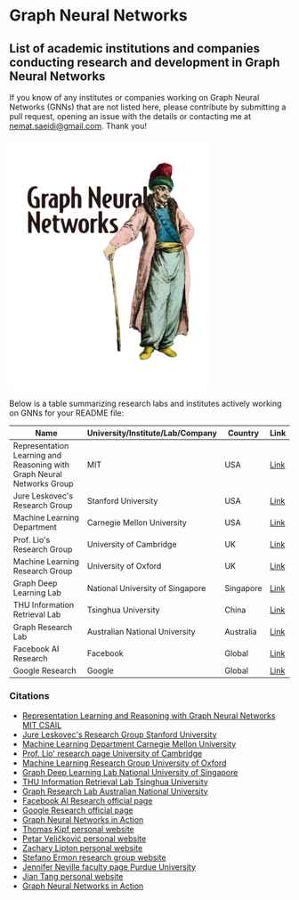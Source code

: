 # Graph Neural Networks
## List of academic institutions and companies conducting research and development in Graph Neural Networks
If you know of any institutes or companies working on Graph Neural Networks (GNNs) that are not listed here, please contribute by submitting a pull request, opening an issue with the details or contacting me at nemat.saeidi@gmail.com. Thank you!

![GNNs_image](https://github.com/nematollahsaeidi/GraphNeuralNetworks/blob/main/GNNs_image.png)

Below is a table summarizing research labs and institutes actively working on GNNs for your README file:


| Name                                                   | University/Institute/Lab/Company        | Country | Link                                                             |
|--------------------------------------------------------|----------------------------------------|---------|------------------------------------------------------------------|
| Representation Learning and Reasoning with Graph Neural Networks Group | MIT                                    | USA     | [Link](https://www.csail.mit.edu/research/representation-learning-and-reasoning-graph-neural-networks) |
| Jure Leskovec's Research Group                         | Stanford University                     | USA     | [Link](https://cs.stanford.edu/people/jure/)                     |
| Machine Learning Department                            | Carnegie Mellon University              | USA     | [Link](https://www.ml.cmu.edu/)                                  |
| Prof. Lio's Research Group                             | University of Cambridge                 | UK      | [Link](https://www.cl.cam.ac.uk/~pl219/)                         |
| Machine Learning Research Group                        | University of Oxford                    | UK      | [Link](https://www.cs.ox.ac.uk/department/machine-learning-research-group/) |
| Graph Deep Learning Lab                                | National University of Singapore        | Singapore | [Link](https://graphdeeplearning.github.io/)                     |
| THU Information Retrieval Lab                          | Tsinghua University                     | China   | [Link](https://www.thuir.cn/en/index)                            |
| Graph Research Lab                                     | Australian National University          | Australia | [Link](https://graphlabanu.github.io/)                           |
| Facebook AI Research                                   | Facebook                               | Global  | [Link](https://ai.facebook.com/)                                 |
| Google Research                                        | Google                                 | Global  | [Link](https://research.google/)                                 |

### Citations
- [Representation Learning and Reasoning with Graph Neural Networks MIT CSAIL](https://www.csail.mit.edu/research/representation-learning-and-reasoning-graph-neural-networks)
- [Jure Leskovec's Research Group Stanford University](https://cs.stanford.edu/people/jure/)
- [Machine Learning Department Carnegie Mellon University](https://www.ml.cmu.edu/)
- [Prof. Lio' research page University of Cambridge](https://www.cl.cam.ac.uk/~pl219/)
- [Machine Learning Research Group University of Oxford](https://www.cs.ox.ac.uk/department/machine-learning-research-group/)
- [Graph Deep Learning Lab National University of Singapore](https://graphdeeplearning.github.io/)
- [THU Information Retrieval Lab Tsinghua University](https://www.thuir.cn/en/index)
- [Graph Research Lab Australian National University](https://graphlabanu.github.io/)
- [Facebook AI Research official page](https://ai.facebook.com/)
- [Google Research official page](https://research.google/)
- [Graph Neural Networks in Action](https://www.amazon.com/Graph-Neural-Networks-Action-Broadwater/dp/1617299057)
- [Thomas Kipf personal website](https://tkipf.github.io/)
- [Petar Veličković personal website](https://petar-v.com/)
- [Zachary Lipton personal website](https://www.zacharylipton.com/)
- [Stefano Ermon research group website](https://ermongroup.github.io/)
- [Jennifer Neville faculty page Purdue University](https://www.cs.purdue.edu/homes/jneville/)
- [Jian Tang personal website](https://jiantang.com/)
- [Graph Neural Networks in Action](https://books.google.at/books?id=r508zwEACAAJ)

